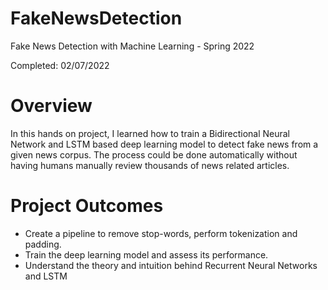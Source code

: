# FakeNewsDetection
Fake News Detection with Machine Learning - Spring 2022

Completed: 02/07/2022


# Overview
In this hands on project, I learned how to train a Bidirectional Neural Network and LSTM based deep learning model to detect fake news from a given news corpus. The process could be done automatically without having humans manually review thousands of news related articles.

# Project Outcomes 
- Create a pipeline to remove stop-words, perform tokenization and padding.
- Train the deep learning model and assess its performance.
- Understand the theory and intuition behind Recurrent Neural Networks and LSTM
